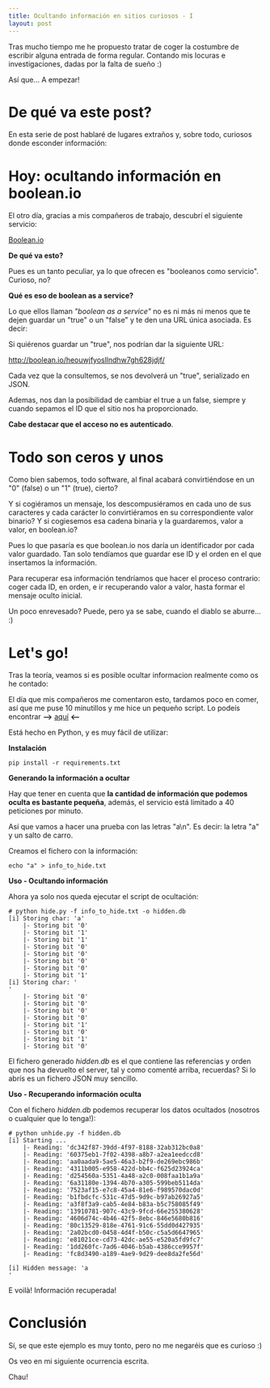 ```yaml
---
title: Ocultando información en sitios curiosos - I
layout: post
---
```


Tras mucho tiempo me he propuesto tratar de coger la costumbre de escribir alguna entrada de forma regular. Contando mis locuras e investigaciones, dadas por la falta de sueño :)

Así que... A empezar!

# De qué va este post?

En esta serie de post hablaré de lugares extraños y, sobre todo, curiosos donde esconder información:

# Hoy: ocultando información en boolean.io

El otro día, gracias a mis compañeros de trabajo, descubrí el siguiente servicio:

[Boolean.io](http://boolean.io)

**De qué va esto?**

Pues es un tanto peculiar, ya lo que ofrecen es "booleanos como servicio". Curioso, no?

**Qué es eso de boolean as a service?**

Lo que ellos llaman *"boolean as a service"* no es ni más ni menos que te dejen guardar un "true" o un "false" y te den una URL única asociada. Es decir:

Si quiérenos guardar un "true", nos podrían dar la siguiente URL:

http://boolean.io/heouwjfyosllndhw7gh628jdjf/

Cada vez que la consultemos, se nos devolverá un "true", serializado en JSON.

Ademas, nos dan la posibilidad de cambiar el true a un false, siempre y cuando sepamos el ID que el sitio nos ha proporcionado.

**Cabe destacar que el acceso no es autenticado**.

# Todo son ceros y unos

Como bien sabemos, todo software, al final acabará convirtiéndose en un "0" (false) o un "1" (true), cierto?

Y si cogiéramos un mensaje, los descompusiéramos en cada uno de sus caracteres y cada carácter lo convirtiéramos en su correspondiente valor binario? Y si cogiesemos esa cadena binaria y la guardaremos, valor a valor, en boolean.io?

Pues lo que pasaría es que boolean.io nos daría un identificador por cada valor guardado. Tan solo tendíamos que guardar ese ID y el orden en el que insertamos la información.

Para recuperar esa información tendríamos que hacer el proceso contrario: coger cada ID, en orden, e ir recuperando valor a valor, hasta formar el mensaje oculto inicial.

Un poco enrevesado? Puede, pero ya se sabe, cuando el diablo se aburre... :)

# Let's go!

Tras la teoría, veamos si es posible ocultar informacion realmente como os he contado:

El día que mis compañeros me comentaron esto, tardamos poco en comer, así que me puse 10 minutillos y me hice un pequeño script. Lo podeís encontrar **-->** [aquí](https://github.com/cr0hn/bo) **<--**

Está hecho en Python, y es muy fácil de utilizar:

**Instalación**

	pip install -r requirements.txt

**Generando la información a ocultar**

Hay que tener en cuenta que **la cantidad de información que podemos oculta es bastante pequeña**, además, el servicio está limitado a 40 peticiones por minuto.

Así que vamos a hacer una prueba con las letras "a\n". Es decir: la letra "a" y un salto de carro.

Creamos el fichero con la información:

	echo "a" > info_to_hide.txt

**Uso - Ocultando información**

Ahora ya solo nos queda ejecutar el script de ocultación:

	# python hide.py -f info_to_hide.txt -o hidden.db
	[i] Storing char: 'a'
		|- Storing bit '0'
		|- Storing bit '1'
		|- Storing bit '1'
		|- Storing bit '0'
		|- Storing bit '0'
		|- Storing bit '0'
		|- Storing bit '0'
		|- Storing bit '1'
	[i] Storing char: '
	'
		|- Storing bit '0'
		|- Storing bit '0'
		|- Storing bit '0'
		|- Storing bit '0'
		|- Storing bit '1'
		|- Storing bit '0'
		|- Storing bit '1'
		|- Storing bit '0'

El fichero generado *hidden.db* es el que contiene las referencias y orden que nos ha devuelto el server, tal y como comenté arriba, recuerdas? Si lo abrís es un fichero JSON muy sencillo.

**Uso - Recuperando información oculta**

Con el fichero *hidden.db* podemos recuperar los datos ocultados (nosotros o cualquier que lo tenga!):

	# python unhide.py -f hidden.db
	[i] Starting ...
		|- Reading: 'dc342f87-39dd-4f97-8188-32ab312bc0a8'
		|- Reading: '60375eb1-7f02-4398-a8b7-a2ea1eedccd8'
		|- Reading: 'aa0aada9-5ae5-46a3-b2f9-de269ebc986b'
		|- Reading: '4311b005-e958-422d-bb4c-f625d23924ca'
		|- Reading: 'd254560a-5351-4a48-a2c0-008faa1b1a9a'
		|- Reading: '6a31180e-1394-4b70-a305-599beb5114da'
		|- Reading: '7523af15-e7c8-45a4-81e6-f989570dac0d'
		|- Reading: 'b1fbdcfc-531c-47d5-9d9c-b97ab26927a5'
		|- Reading: 'a3f8f3a9-cab5-4e84-b83a-b5c758085f49'
		|- Reading: '13910781-907c-43c9-9fcd-66e255380628'
		|- Reading: '4606d74c-4b46-42f5-8ebc-846e5680b816'
		|- Reading: '80c13529-818e-4761-91c6-55dd0d427935'
		|- Reading: '2a02bcd0-0458-4d4f-b50c-c5a5d6647965'
		|- Reading: 'e81021ce-cd73-42dc-ae55-e520a5fd9fc7'
		|- Reading: '1dd260fc-7ad6-4046-b5ab-4386cce9957f'
		|- Reading: 'fc8d3490-a189-4ae9-9d29-dee8da2fe56d'

	[i] Hidden message: 'a
	'

E voilà! Información recuperada!

# Conclusión

Sí, se que este ejemplo es muy tonto, pero no me negaréis que es curioso :)

Os veo en mi siguiente ocurrencia escrita.

Chau!
